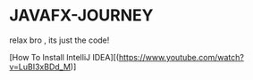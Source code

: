 # JAVAFX-JOURNEY
relax bro , its just the code!

[How To Install IntelliJ IDEA][(https://www.youtube.com/watch?v=LuBI3xBDd_M)]
